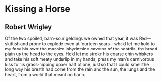 # Kissing a Horse
## Robert Wrigley
Of the two spoiled, barn-sour geldings
we owned that year, it was Red—
skittish and prone to explode
even at fourteen years—who’d let me
hold to my face his own: the massive labyrinthine
caverns of the nostrils, the broad plain
up the head to the eyes. He’d let me stroke
his coarse chin whiskers and take
his soft meaty underlip
in my hands, press my man’s carnivorous
kiss to his grass-nipping upper half of one, just
so that I could smell
the long way his breath had come from the rain
and the sun, the lungs and the heart,
from a world that meant no harm.